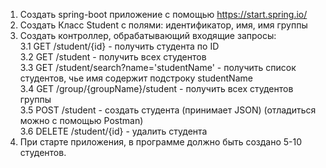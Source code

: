 1. Создать spring-boot приложение с помощью https://start.spring.io/
2. Создать Класс Student c полями: идентификатор, имя, имя группы
3. Создать контроллер, обрабатывающий входящие запросы:<br>
    3.1 GET /student/{id} - получить студента по ID<br>
    3.2 GET /student - получить всех студентов<br>
    3.3 GET /student/search?name='studentName' - получить список студентов, чье имя содержит подстроку studentName<br>
    3.4 GET /group/{groupName}/student - получить всех студентов группы<br>
    3.5 POST /student - создать студента (принимает JSON) (отладиться можно с помощью Postman)<br>
    3.6 DELETE /student/{id} - удалить студента
4. При старте приложения, в программе должно быть создано 5-10 студентов.